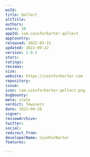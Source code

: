 ```yaml
---
wsId: 
title: Qollect
altTitle: 
authors: 
users: 10
appId: com.coinforbarter.qollect
appCountry: 
released: 2022-03-15
updated: 2022-09-22
version: 1.0.1
stars: 
ratings: 
reviews: 
size: 
website: https://coinforbarter.com
repository: 
issue: 
icon: com.coinforbarter.qollect.png
bugbounty: 
meta: stale
verdict: fewusers
date: 2023-09-20
signer: 
reviewArchive: 
twitter: 
social: 
redirect_from: 
developerName: CoinForBarter
features: 

---
```


